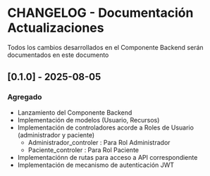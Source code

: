# CHANGELOG - Documentación Actualizaciones

Todos los cambios desarrollados en el Componente Backend serán documentados en este documento
## [0.1.0] - 2025-08-05
### Agregado
- Lanzamiento del Componente Backend
- Implementación de modelos (Usuario, Recursos)
- Implementación de controladores acorde a Roles de Usuario (administrador y paciente)
  - Administrador_controler : Para Rol Administrador
  - Paciente_controler : Para Rol Paciente
-  Implementaciónn de rutas para acceso a API correspondiente
-  Implementación de mecanismo de autenticación JWT
